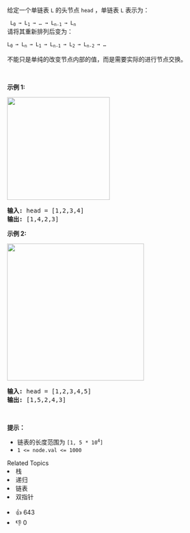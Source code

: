<p>给定一个单链表 <code>L</code><em> </em>的头节点 <code>head</code> ，单链表 <code>L</code> 表示为：</p>

<p><code> L<sub>0 </sub>→ L<sub>1 </sub>→ … → L<sub>n-1 </sub>→ L<sub>n </sub></code><br />
请将其重新排列后变为：</p>

<p><code>L<sub>0 </sub>→ L<sub>n </sub>→ L<sub>1 </sub>→ L<sub>n-1 </sub>→ L<sub>2 </sub>→ L<sub>n-2 </sub>→ …</code></p>

<p>不能只是单纯的改变节点内部的值，而是需要实际的进行节点交换。</p>

<p> </p>

<p><strong>示例 1:</strong></p>

<p><img alt="" src="https://pic.leetcode-cn.com/1626420311-PkUiGI-image.png" style="width: 240px; " /></p>

<pre>
<strong>输入: </strong>head = [1,2,3,4]
<strong>输出: </strong>[1,4,2,3]</pre>

<p><strong>示例 2:</strong></p>

<p><img alt="" src="https://pic.leetcode-cn.com/1626420320-YUiulT-image.png" style="width: 320px; " /></p>

<pre>
<strong>输入: </strong>head = [1,2,3,4,5]
<strong>输出: </strong>[1,5,2,4,3]</pre>

<p> </p>

<p><strong>提示：</strong></p>

<ul>
	<li>链表的长度范围为 <code>[1, 5 * 10<sup>4</sup>]</code></li>
	<li><code>1 <= node.val <= 1000</code></li>
</ul>
<div><div>Related Topics</div><div><li>栈</li><li>递归</li><li>链表</li><li>双指针</li></div></div><br><div><li>👍 643</li><li>👎 0</li></div>